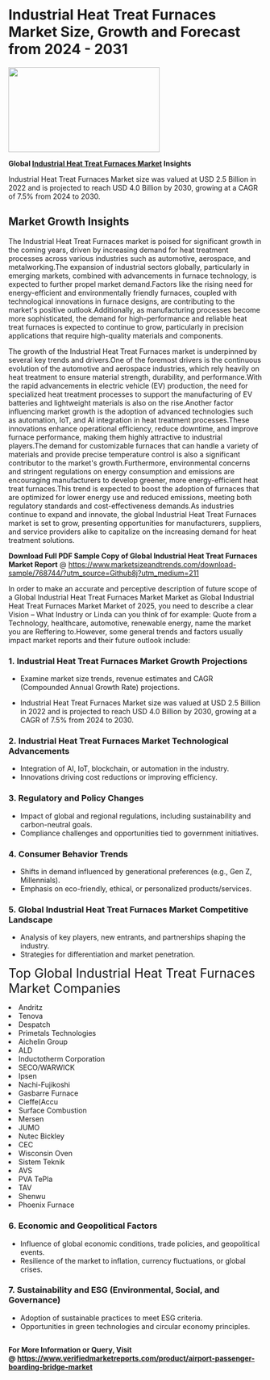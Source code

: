<H1>Industrial Heat Treat Furnaces Market Size, Growth and Forecast from 2024 - 2031</H1><img class="aligncenter size-medium wp-image-584254" src="https://thirdeyenews.in/wp-content/uploads/2024/09/Global-Market-Research-300x168.jpeg" alt="" width="300" height="168" /><p><strong>Global&nbsp;<a href="https://www.marketsizeandtrends.com/download-sample/768744/?utm_source=Github8j?utm_medium=211">Industrial Heat Treat Furnaces Market</a> Insights</strong></p><p>Industrial Heat Treat Furnaces Market size was valued at USD 2.5 Billion in 2022 and is projected to reach USD 4.0 Billion by 2030, growing at a CAGR of 7.5% from 2024 to 2030.</p><p><h2>Market Growth Insights</h2> <p>The Industrial Heat Treat Furnaces market is poised for significant growth in the coming years, driven by increasing demand for heat treatment processes across various industries such as automotive, aerospace, and metalworking.The expansion of industrial sectors globally, particularly in emerging markets, combined with advancements in furnace technology, is expected to further propel market demand.Factors like the rising need for energy-efficient and environmentally friendly furnaces, coupled with technological innovations in furnace designs, are contributing to the market's positive outlook.Additionally, as manufacturing processes become more sophisticated, the demand for high-performance and reliable heat treat furnaces is expected to continue to grow, particularly in precision applications that require high-quality materials and components.</p> <p>The growth of the Industrial Heat Treat Furnaces market is underpinned by several key trends and drivers.One of the foremost drivers is the continuous evolution of the automotive and aerospace industries, which rely heavily on heat treatment to ensure material strength, durability, and performance.With the rapid advancements in electric vehicle (EV) production, the need for specialized heat treatment processes to support the manufacturing of EV batteries and lightweight materials is also on the rise.Another factor influencing market growth is the adoption of advanced technologies such as automation, IoT, and AI integration in heat treatment processes.These innovations enhance operational efficiency, reduce downtime, and improve furnace performance, making them highly attractive to industrial players.The demand for customizable furnaces that can handle a variety of materials and provide precise temperature control is also a significant contributor to the market's growth.Furthermore, environmental concerns and stringent regulations on energy consumption and emissions are encouraging manufacturers to develop greener, more energy-efficient heat treat furnaces.This trend is expected to boost the adoption of furnaces that are optimized for lower energy use and reduced emissions, meeting both regulatory standards and cost-effectiveness demands.As industries continue to expand and innovate, the global Industrial Heat Treat Furnaces market is set to grow, presenting opportunities for manufacturers, suppliers, and service providers alike to capitalize on the increasing demand for heat treatment solutions.</p><p><span class=""><strong>Download Full PDF Sample Copy of Global Industrial Heat Treat Furnaces Market Report</strong> @ <a href="https://www.marketsizeandtrends.com/download-sample/768744/?utm_source=Github8j?utm_medium=211" target="_blank">https://www.marketsizeandtrends.com/download-sample/768744/?utm_source=Github8j?utm_medium=211</a></span></p><p>In order to make an accurate and perceptive description of future scope of a Global&nbsp;Industrial Heat Treat Furnaces Market Market as Global&nbsp;Industrial Heat Treat Furnaces Market Market of 2025, you need to describe a clear Vision &ndash; What Industry or Linda can you think of for example: Quote from a Technology, healthcare, automotive, renewable energy, name the market you are Reffering to.However, some general trends and factors usually impact market reports and their future outlook include:</p><h3>1.&nbsp;<strong>Industrial Heat Treat Furnaces Market Growth Projections</strong></h3><ul><li>Examine market size trends, revenue estimates and CAGR (Compounded Annual Growth Rate) projections.</li><li><p>Industrial Heat Treat Furnaces Market size was valued at USD 2.5 Billion in 2022 and is projected to reach USD 4.0 Billion by 2030, growing at a CAGR of 7.5% from 2024 to 2030.</p></li></ul><h3>2.&nbsp;<strong>Industrial Heat Treat Furnaces Market Technological Advancements</strong></h3><ul><li>Integration of AI, IoT, blockchain, or automation in the industry.</li><li>Innovations driving cost reductions or improving efficiency.</li></ul><h3>3.&nbsp;<strong>Regulatory and Policy Changes</strong></h3><ul><li>Impact of global and regional regulations, including sustainability and carbon-neutral goals.</li><li>Compliance challenges and opportunities tied to government initiatives.</li></ul><h3>4.&nbsp;<strong>Consumer Behavior Trends</strong></h3><ul><li>Shifts in demand influenced by generational preferences (e.g., Gen Z, Millennials).</li><li>Emphasis on eco-friendly, ethical, or personalized products/services.</li></ul><h3>5.&nbsp;<strong>Global Industrial Heat Treat Furnaces Market Competitive Landscape</strong></h3><ul><li>Analysis of key players, new entrants, and partnerships shaping the industry.</li><li>Strategies for differentiation and market penetration.</li></ul><p data-pm-slice="1 1 []"><span style="color: inherit; font-family: inherit; font-size: 25px;">Top Global Industrial Heat Treat Furnaces Market Companies</span></p><div class="" data-test-id=""><p><li>Andritz</li><li> Tenova</li><li> Despatch</li><li> Primetals Technologies</li><li> Aichelin Group</li><li> ALD</li><li> Inductotherm Corporation</li><li> SECO/WARWICK</li><li> Ipsen</li><li> Nachi-Fujikoshi</li><li> Gasbarre Furnace</li><li> Cieffe(Accu </li><li> Surface Combustion</li><li> Mersen</li><li> JUMO</li><li> Nutec Bickley</li><li> CEC</li><li> Wisconsin Oven</li><li> Sistem Teknik</li><li> AVS</li><li> PVA TePla</li><li> TAV</li><li> Shenwu</li><li> Phoenix Furnace</li></p></div><h3>6.&nbsp;<strong>Economic and Geopolitical Factors</strong></h3><ul><li>Influence of global economic conditions, trade policies, and geopolitical events.</li><li>Resilience of the market to inflation, currency fluctuations, or global crises.</li></ul><h3>7.&nbsp;<strong>Sustainability and ESG (Environmental, Social, and Governance)</strong></h3><ul><li>Adoption of sustainable practices to meet ESG criteria.</li><li>Opportunities in green technologies and circular economy principles.</li></ul><h2><strong style="font-size: 14px;">For More Information or Query, Visit @&nbsp;</strong><a style="background-color: #ffffff; font-size: 14px;" href="https://www.marketsizeandtrends.com/report/industrial-heat-treat-furnaces-market/" target="_blank">https://www.verifiedmarketreports.com/product/airport-passenger-boarding-bridge-market</a></h2>